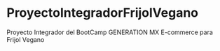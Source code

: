 # ProyectoIntegradorFrijolVegano
Proyecto Integrador del BootCamp GENERATION MX E-commerce para Frijol Vegano
